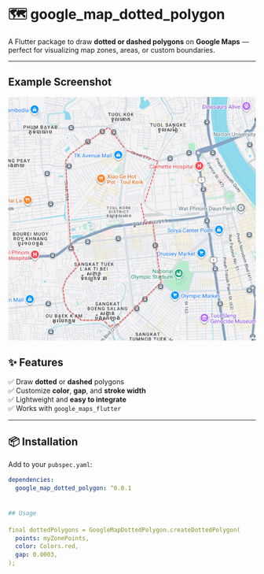 # 🗺️ google_map_dotted_polygon

A Flutter package to draw **dotted or dashed polygons** on **Google Maps** — perfect for visualizing map zones, areas, or custom boundaries.

---
## Example Screenshot

![Dotted Polygon Example](https://raw.githubusercontent.com/Ngetsophun/google_map_dotted_polygon/main/example/assets/screenshot.jpg)

## ✨ Features

✅ Draw **dotted** or **dashed** polygons  
✅ Customize **color**, **gap**, and **stroke width**  
✅ Lightweight and **easy to integrate**  
✅ Works with `google_maps_flutter`

---

## 📦 Installation

Add to your `pubspec.yaml`:

```yaml
dependencies:
  google_map_dotted_polygon: ^0.0.1


## Usage

final dottedPolygons = GoogleMapDottedPolygon.createDottedPolygon(
  points: myZonePoints,
  color: Colors.red,
  gap: 0.0003,
);
